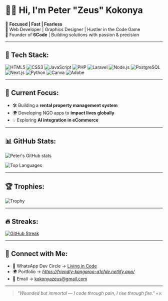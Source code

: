 # 👋🏽 Hi, I'm Peter "Zeus" Kokonya  

🎯 **Focused | Fast | Fearless**  
🧠 Web Developer | Graphics Designer | Hustler in the Code Game  
💼 Founder of **6Code** | Building solutions with passion & precision

---

## 🚀 Tech Stack:
![HTML5](https://img.shields.io/badge/-HTML5-E34F26?logo=html5&logoColor=white)
![CSS3](https://img.shields.io/badge/-CSS3-1572B6?logo=css3&logoColor=white)
![JavaScript](https://img.shields.io/badge/-JavaScript-F7DF1E?logo=javascript&logoColor=black)
![PHP](https://img.shields.io/badge/-PHP-777BB4?logo=php&logoColor=white)
![Laravel](https://img.shields.io/badge/-Laravel-FF2D20?logo=laravel&logoColor=white)
![Node.js](https://img.shields.io/badge/-Node.js-339933?logo=node.js&logoColor=white)
![PostgreSQL](https://img.shields.io/badge/-PostgreSQL-4169E1?logo=postgresql&logoColor=white)
![Next.js](https://img.shields.io/badge/-Next.js-000000?logo=next.js&logoColor=white)
![Python](https://img.shields.io/badge/-Python-3776AB?logo=python&logoColor=white)
![Canva](https://img.shields.io/badge/-Canva-00C4CC?logo=canva&logoColor=white)
![Adobe](https://img.shields.io/badge/-Adobe%20Tools-FF0000?logo=adobe&logoColor=white)

---

## 🧠 Current Focus:
- 🛠 Building a **rental property management system**  
- 🌍 Developing NGO apps to **impact lives globally**  
- 💡 Exploring **AI integration in eCommerce**

---

## 📊 GitHub Stats:
![Peter's GitHub stats](https://github-readme-stats.vercel.app/api?username=kokonyap&show_icons=true&theme=radical&count_private=true)

![Top Languages](https://github-readme-stats.vercel.app/api/top-langs/?username=kokonyap&layout=compact&theme=radical)

---

## 🏆 Trophies:
![Trophy](https://github-profile-trophy.vercel.app/?username=kokonyap&theme=radical&margin-w=10&no-frame=true)

---

## 🔥 Streaks:
[![GitHub Streak](https://github-readme-streak-stats.herokuapp.com/?user=kokonyap&theme=radical)](https://git.io/streak-stats)

---

## 🔗 Connect with Me:
- 💬 WhatsApp Dev Circle → [Living in Code](#)
- 🌍 Portfolio → *https://friendly-kangaroo-a1cfde.netlify.app/*
- 📧 Email → kokonyazeus@gmail.com  

---

> _"Wounded but immortal — I code through pain, I rise through fire."_ 💀⚔️  
